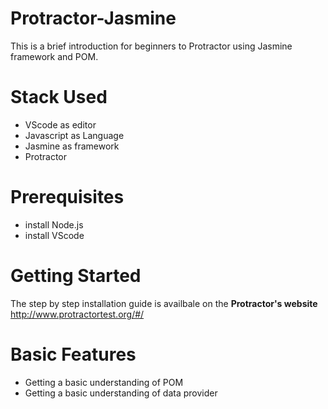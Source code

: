 # Protractor-Jasmine
This is a brief introduction for beginners to Protractor using Jasmine framework and POM.

# Stack Used 
- VScode as editor
- Javascript as Language
- Jasmine as framework
- Protractor

# Prerequisites
- install Node.js
- install VScode

# Getting Started

The step by step installation guide is availbale on the **Protractor's website**
http://www.protractortest.org/#/ 

# Basic Features 
- Getting a basic understanding of POM
- Getting a basic understanding of data provider
 
